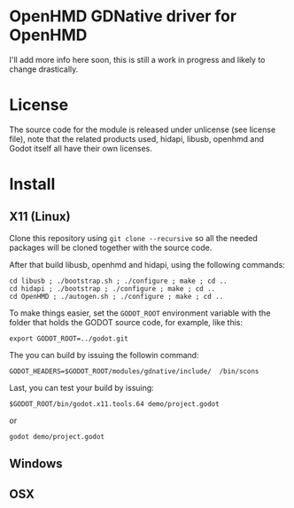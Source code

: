 # OpenHMD GDNative driver for OpenHMD

I'll add more info here soon, this is still a work in progress and likely to change drastically.

# License
The source code for the module is released under unlicense (see license file), note that the related products used, hidapi, libusb, openhmd and Godot itself all have their own licenses.

# Install

## X11 (Linux)

Clone this repository using `git clone --recursive` so all the needed packages will be cloned together with the source code. 

After that build libusb, openhmd and hidapi, using the following commands: 

```
cd libusb ; ./bootstrap.sh ; ./configure ; make ; cd ..
cd hidapi ; ./bootstrap ; ./configure ; make ; cd ..
cd OpenHMD ; ./autogen.sh ; ./configure ; make ; cd ..
```

To make things easier, set the `GODOT_ROOT` environment variable with the folder that holds the GODOT source code, for example, like this: 

```
export GODOT_ROOT=../godot.git
```

The you can build by issuing the followin command: 

```GODOT_HEADERS=$GODOT_ROOT/modules/gdnative/include/  /bin/scons```

Last, you can test your build by issuing:

`$GODOT_ROOT/bin/godot.x11.tools.64 demo/project.godot`

 or
 
`godot demo/project.godot`

## Windows

## OSX

